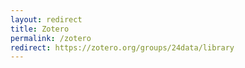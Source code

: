 ```yaml
---
layout: redirect
title: Zotero
permalink: /zotero
redirect: https://zotero.org/groups/24data/library
---
```

